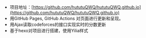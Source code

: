 * 项目地址：[https://github.com/hututuQWQ/hututuQWQ.github.io](https://github.com/hututuQWQ/hututuQWQ.github.io)
* 用GitHub Pages, GitHub Actions 对页面进行更新和呈现。
* 用Ajax读取codeforces的接口实现实时的分数更新
* 基于hexo对项目进行搭建，使用Yilia样式
